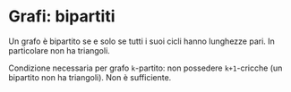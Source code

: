 # Grafi: bipartiti

Un grafo è bipartito se e solo se tutti i suoi cicli hanno lunghezze pari. In particolare non ha triangoli.

Condizione necessaria per grafo `k`-partito: non possedere `k+1`-cricche (un bipartito non ha triangoli). Non è sufficiente.
